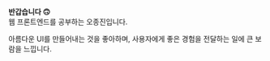 
<b>반갑습니다 🙃</b>
<br/>
웹 프론트엔드를 공부하는 오종진입니다.

아름다운 UI를 만들어내는 것을 좋아하며, 
사용자에게 좋은 경험을 전달하는 일에 큰 보람을 느낍니다.
